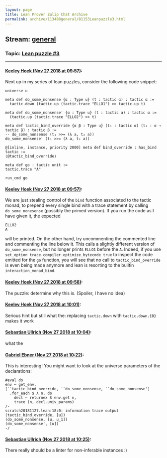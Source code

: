 ```yaml
---
layout: page
title: Lean Prover Zulip Chat Archive 
permalink: archive/113488general/81153Leanpuzzle3.html
---
```


## Stream: [general](index.html)
### Topic: [Lean puzzle #3](81153Leanpuzzle3.html)

---

#### [Keeley Hoek (Nov 27 2018 at 09:57)](https://leanprover.zulipchat.com/#narrow/stream/113488-general/topic/Lean%20puzzle%20%233/near/148625272):
Next up in my series of lean puzzles, consider the following code snippet:
````lean
universe u

meta def do_some_nonsense {α : Type u} (t : tactic α) : tactic α :=
  tactic.down (tactic.up (tactic.trace "ELLO1") >> tactic.up t)

meta def do_some_nonsense' {α : Type u} (t : tactic α) : tactic α :=
  (tactic.up (tactic.trace "ELLO2") >> t)

meta def tactic_bind_override {α β : Type u} (t₁ : tactic α) (t₂ : α → tactic β) : tactic β :=
-- do_some_nonsense (t₁ >>= (λ a, t₂ a))
do_some_nonsense' (t₁ >>= (λ a, t₂ a))

@[inline, instance, priority 2000] meta def bind_override : has_bind tactic :=
⟨@tactic_bind_override⟩

meta def go : tactic unit :=
tactic.trace "A"

run_cmd go
````

#### [Keeley Hoek (Nov 27 2018 at 09:57)](https://leanprover.zulipchat.com/#narrow/stream/113488-general/topic/Lean%20puzzle%20%233/near/148625276):
We are just stealing control of the `bind` function associated to the tactic monad, to prepend every single bind with a trace statement by calling `do_some_nonesense` (possibly the primed version). If you run the code as I have given it, the expected
````
ELLO2
A
````
will be printed. On the other hand, try uncommenting the commented line and commenting the line below it. This calls a slightly different version of `do_some_nonsense`, but no longer prints `ELLO1` before the `A`. Indeed, if you use `set_option trace.compiler.optimize_bytecode true` to inspect the code emitted for the `go` function, you will see that no call to `tactic_bind_override` is even being made anymore and lean is resorting to the builtin `interaction_monad_bind`.

#### [Keeley Hoek (Nov 27 2018 at 09:58)](https://leanprover.zulipchat.com/#narrow/stream/113488-general/topic/Lean%20puzzle%20%233/near/148625320):
The puzzle: determine why this is. (Spoiler, I have no idea)

#### [Keeley Hoek (Nov 27 2018 at 10:01)](https://leanprover.zulipchat.com/#narrow/stream/113488-general/topic/Lean%20puzzle%20%233/near/148625471):
Serious hint but still what the: replacing `tactic.down` with `tactic.down.{0}` makes it work

#### [Sebastian Ullrich (Nov 27 2018 at 10:04)](https://leanprover.zulipchat.com/#narrow/stream/113488-general/topic/Lean%20puzzle%20%233/near/148625601):
what the

#### [Gabriel Ebner (Nov 27 2018 at 10:22)](https://leanprover.zulipchat.com/#narrow/stream/113488-general/topic/Lean%20puzzle%20%233/near/148626504):
This is interesting!  You might want to look at the universe parameters of the declarations:
```lean
#eval do
env ← get_env,
[``tactic_bind_override, ``do_some_nonsense, ``do_some_nonsense']
  .for_each $ λ n, do
    decl ← returnex $ env.get n,
    trace (n, decl.univ_params)
/-
scratch20181127.lean:18:0: information trace output
(tactic_bind_override, [u])
(do_some_nonsense, [u, u_1])
(do_some_nonsense', [u])
-/
```

#### [Sebastian Ullrich (Nov 27 2018 at 10:25)](https://leanprover.zulipchat.com/#narrow/stream/113488-general/topic/Lean%20puzzle%20%233/near/148626617):
There really should be a linter for non-inferable instances :)

